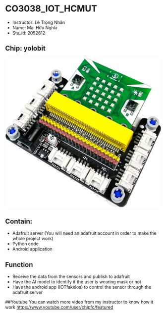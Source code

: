 # CO3038_IOT_HCMUT
* Instructor: Lê Trọng Nhân
* Name: Mai Hữu Nghĩa
* Stu_id: 2052612

## Chip: yolobit
![alt text](https://github.com/TravisMai/CO3038_IOT_HCMUT/blob/main/demo/y4.png?raw=true)

## Contain:
* Adafruit server (You will need an adafruit account in order to make the whole project work)
* Python code 
* Android application

## Function
* Receive the data from the sensors and publish to adafruit
* Have the AI model to identify if the user is wearing mask or not
* Have the android app (IOTfakeios) to control the sensor through the adafruit server

##Youtube
You can watch more video from my instructor to know how it work
https://www.youtube.com/user/chipfc/featured
